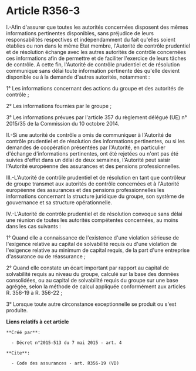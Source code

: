 # Article R356-3

I.-Afin d'assurer que toutes les autorités concernées disposent des mêmes informations pertinentes disponibles, sans
préjudice de leurs responsabilités respectives et indépendamment du fait qu'elles soient établies ou non dans le même Etat
membre, l'Autorité de contrôle prudentiel et de résolution échange avec les autres autorités de contrôle concernées ces
informations afin de permettre et de faciliter l'exercice de leurs tâches de contrôle. A cette fin, l'Autorité de contrôle
prudentiel et de résolution communique sans délai toute information pertinente dès qu'elle devient disponible ou à la demande
d'autres autorités, notamment : 

1° Les informations concernant des actions du groupe et des autorités de contrôle ; 

2° Les informations fournies par le groupe ; 

3° Les informations prévues par l'article 357 du règlement délégué (UE) n° 2015/35 de la Commission du 10 octobre 2014. 

II.-Si une autorité de contrôle a omis de communiquer à l'Autorité de contrôle prudentiel et de résolution des informations
pertinentes, ou si les demandes de coopération présentées par l'Autorité, en particulier d'échange d'informations
pertinentes, ont été rejetées ou n'ont pas été suivies d'effet dans un délai de deux semaines, l'Autorité peut saisir
l'Autorité européenne des assurances et des pensions professionnelles. 

III.-L'Autorité de contrôle prudentiel et de résolution en tant que contrôleur de groupe transmet aux autorités de contrôle
concernées et à l'Autorité européenne des assurances et des pensions professionnelles les informations concernant la
structure juridique du groupe, son système de gouvernance et sa structure opérationnelle. 

IV.-L'Autorité de contrôle prudentiel et de résolution convoque sans délai une réunion de toutes les autorités compétentes
concernées, au moins dans les cas suivants : 

1° Quand elle a connaissance de l'existence d'une violation sérieuse de l'exigence relative au capital de solvabilité requis
ou d'une violation de l'exigence relative au minimum de capital requis, de la part d'une entreprise d'assurance ou de
réassurance ; 

2° Quand elle constate un écart important par rapport au capital de solvabilité requis au niveau du groupe, calculé sur la
base des données consolidées, ou au capital de solvabilité requis du groupe sur une base agrégée, selon la méthode de calcul
appliquée conformément aux articles R. 356-19 à R. 356-22 ; 

3° Lorsque toute autre circonstance exceptionnelle se produit ou s'est produite.

**Liens relatifs à cet article**

	**Créé par**:

	  - Décret n°2015-513 du 7 mai 2015 - art. 4

	**Cite**:

	  - Code des assurances - art. R356-19 (VD)
